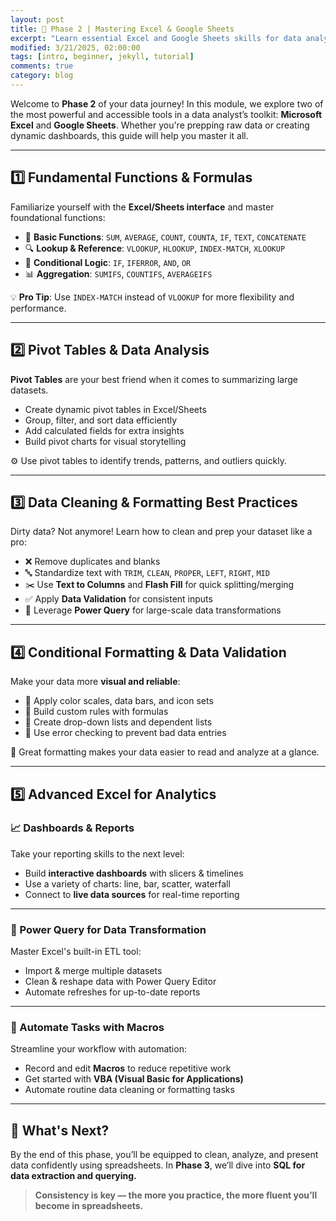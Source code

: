 ```yaml
---
layout: post
title: 🧮 Phase 2 | Mastering Excel & Google Sheets 
excerpt: "Learn essential Excel and Google Sheets skills for data analysis, including formulas, pivot tables, data cleaning, dashboards, and automation."
modified: 3/21/2025, 02:00:00
tags: [intro, beginner, jekyll, tutorial]
comments: true
category: blog
---
```



Welcome to **Phase 2** of your data journey! In this module, we explore two of the most powerful and accessible tools in a data analyst’s toolkit: **Microsoft Excel** and **Google Sheets**. Whether you're prepping raw data or creating dynamic dashboards, this guide will help you master it all.

---

## 1️⃣ Fundamental Functions & Formulas

Familiarize yourself with the **Excel/Sheets interface** and master foundational functions:

- 🔢 **Basic Functions**: `SUM`, `AVERAGE`, `COUNT`, `COUNTA`, `IF`, `TEXT`, `CONCATENATE`
- 🔍 **Lookup & Reference**: `VLOOKUP`, `HLOOKUP`, `INDEX-MATCH`, `XLOOKUP`
- 🎯 **Conditional Logic**: `IF`, `IFERROR`, `AND`, `OR`
- 📊 **Aggregation**: `SUMIFS`, `COUNTIFS`, `AVERAGEIFS`

💡 **Pro Tip**: Use `INDEX-MATCH` instead of `VLOOKUP` for more flexibility and performance.

---

## 2️⃣ Pivot Tables & Data Analysis

**Pivot Tables** are your best friend when it comes to summarizing large datasets.

- Create dynamic pivot tables in Excel/Sheets  
- Group, filter, and sort data efficiently  
- Add calculated fields for extra insights  
- Build pivot charts for visual storytelling  

⚙️ Use pivot tables to identify trends, patterns, and outliers quickly.

---

## 3️⃣ Data Cleaning & Formatting Best Practices

Dirty data? Not anymore! Learn how to clean and prep your dataset like a pro:

- ❌ Remove duplicates and blanks  
- 🔤 Standardize text with `TRIM`, `CLEAN`, `PROPER`, `LEFT`, `RIGHT`, `MID`  
- ✂️ Use **Text to Columns** and **Flash Fill** for quick splitting/merging  
- ✅ Apply **Data Validation** for consistent inputs  
- 🧹 Leverage **Power Query** for large-scale data transformations  

---

## 4️⃣ Conditional Formatting & Data Validation

Make your data more **visual and reliable**:

- 🎨 Apply color scales, data bars, and icon sets  
- 🧠 Build custom rules with formulas  
- 🔽 Create drop-down lists and dependent lists  
- 🧯 Use error checking to prevent bad data entries  

🎯 Great formatting makes your data easier to read and analyze at a glance.

---

## 5️⃣ Advanced Excel for Analytics

### 📈 Dashboards & Reports

Take your reporting skills to the next level:

- Build **interactive dashboards** with slicers & timelines  
- Use a variety of charts: line, bar, scatter, waterfall  
- Connect to **live data sources** for real-time reporting  

---

### 🧰 Power Query for Data Transformation

Master Excel's built-in ETL tool:

- Import & merge multiple datasets  
- Clean & reshape data with Power Query Editor  
- Automate refreshes for up-to-date reports  

---

### 🤖 Automate Tasks with Macros

Streamline your workflow with automation:

- Record and edit **Macros** to reduce repetitive work  
- Get started with **VBA (Visual Basic for Applications)**  
- Automate routine data cleaning or formatting tasks  

---

## 🎯 What's Next?

By the end of this phase, you’ll be equipped to clean, analyze, and present data confidently using spreadsheets. In **Phase 3**, we’ll dive into **SQL for data extraction and querying.**

> **Consistency is key — the more you practice, the more fluent you’ll become in spreadsheets.**



